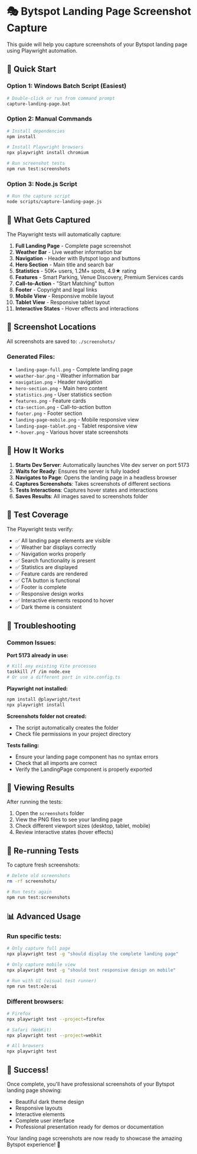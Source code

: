 # 🎭 Bytspot Landing Page Screenshot Capture

This guide will help you capture screenshots of your Bytspot landing page using Playwright automation.

## 🚀 Quick Start

### Option 1: Windows Batch Script (Easiest)
```bash
# Double-click or run from command prompt
capture-landing-page.bat
```

### Option 2: Manual Commands
```bash
# Install dependencies
npm install

# Install Playwright browsers
npx playwright install chromium

# Run screenshot tests
npm run test:screenshots
```

### Option 3: Node.js Script
```bash
# Run the capture script
node scripts/capture-landing-page.js
```

## 📸 What Gets Captured

The Playwright tests will automatically capture:

1. **Full Landing Page** - Complete page screenshot
2. **Weather Bar** - Live weather information bar
3. **Navigation** - Header with Bytspot logo and buttons
4. **Hero Section** - Main title and search bar
5. **Statistics** - 50K+ users, 1.2M+ spots, 4.9★ rating
6. **Features** - Smart Parking, Venue Discovery, Premium Services cards
7. **Call-to-Action** - "Start Matching" button
8. **Footer** - Copyright and legal links
9. **Mobile View** - Responsive mobile layout
10. **Tablet View** - Responsive tablet layout
11. **Interactive States** - Hover effects and interactions

## 📂 Screenshot Locations

All screenshots are saved to: `./screenshots/`

### Generated Files:
- `landing-page-full.png` - Complete landing page
- `weather-bar.png` - Weather information bar
- `navigation.png` - Header navigation
- `hero-section.png` - Main hero content
- `statistics.png` - User statistics section
- `features.png` - Feature cards
- `cta-section.png` - Call-to-action button
- `footer.png` - Footer section
- `landing-page-mobile.png` - Mobile responsive view
- `landing-page-tablet.png` - Tablet responsive view
- `*-hover.png` - Various hover state screenshots

## 🔧 How It Works

1. **Starts Dev Server**: Automatically launches Vite dev server on port 5173
2. **Waits for Ready**: Ensures the server is fully loaded
3. **Navigates to Page**: Opens the landing page in a headless browser
4. **Captures Screenshots**: Takes screenshots of different sections
5. **Tests Interactions**: Captures hover states and interactions
6. **Saves Results**: All images saved to screenshots folder

## 🎯 Test Coverage

The Playwright tests verify:
- ✅ All landing page elements are visible
- ✅ Weather bar displays correctly
- ✅ Navigation works properly
- ✅ Search functionality is present
- ✅ Statistics are displayed
- ✅ Feature cards are rendered
- ✅ CTA button is functional
- ✅ Footer is complete
- ✅ Responsive design works
- ✅ Interactive elements respond to hover
- ✅ Dark theme is consistent

## 🐛 Troubleshooting

### Common Issues:

**Port 5173 already in use:**
```bash
# Kill any existing Vite processes
taskkill /f /im node.exe
# Or use a different port in vite.config.ts
```

**Playwright not installed:**
```bash
npm install @playwright/test
npx playwright install
```

**Screenshots folder not created:**
- The script automatically creates the folder
- Check file permissions in your project directory

**Tests failing:**
- Ensure your landing page component has no syntax errors
- Check that all imports are correct
- Verify the LandingPage component is properly exported

## 🎨 Viewing Results

After running the tests:

1. Open the `screenshots` folder
2. View the PNG files to see your landing page
3. Check different viewport sizes (desktop, tablet, mobile)
4. Review interactive states (hover effects)

## 🔄 Re-running Tests

To capture fresh screenshots:
```bash
# Delete old screenshots
rm -rf screenshots/

# Run tests again
npm run test:screenshots
```

## 📊 Advanced Usage

### Run specific tests:
```bash
# Only capture full page
npx playwright test -g "should display the complete landing page"

# Only capture mobile view
npx playwright test -g "should test responsive design on mobile"

# Run with UI (visual test runner)
npm run test:e2e:ui
```

### Different browsers:
```bash
# Firefox
npx playwright test --project=firefox

# Safari (WebKit)
npx playwright test --project=webkit

# All browsers
npx playwright test
```

## 🎉 Success!

Once complete, you'll have professional screenshots of your Bytspot landing page showing:
- Beautiful dark theme design
- Responsive layouts
- Interactive elements
- Complete user interface
- Professional presentation ready for demos or documentation

Your landing page screenshots are now ready to showcase the amazing Bytspot experience! 🚀
